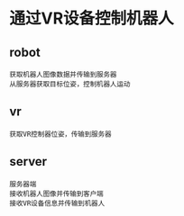 # 通过VR设备控制机器人

## robot
    获取机器人图像数据并传输到服务器
    从服务器获取目标位姿，控制机器人运动

## vr
    获取VR控制器位姿，传输到服务器

## server
    服务器端
    接收机器人图像并传输到客户端
    接收VR设备信息并传输到机器人